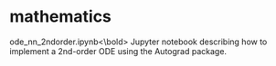 # mathematics
<bold>ode_nn_2ndorder.ipynb<\bold> Jupyter notebook describing how to implement a 2nd-order ODE using the Autograd package. 
